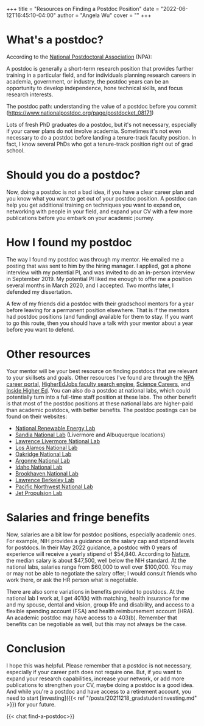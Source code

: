 +++
title = "Resources on Finding a Postdoc Position"
date = "2022-06-12T16:45:10-04:00"
author = "Angela Wu"
cover = ""
+++

# What's a postdoc? 
According to the [National Postdoctoral Association](http://www.nationalpostdoc.org/) (NPA):

A postdoc is generally a short-term research position that provides further training in a particular field, and for individuals planning research careers in academia, government, or industry, the postdoc years can be an opportunity to develop independence, hone technical skills, and focus research interests.

The postdoc path: understanding the value of a postdoc before you commit (https://www.nationalpostdoc.org/page/postdocket_08171)

Lots of fresh PhD graduates do a postdoc, but it's not necessary, especially if your career plans do not involve academia. Sometimes it's not even necessary to do a postdoc before landing a tenure-track faculty position. In fact, I know several PhDs who got a tenure-track position right out of grad school. 

# Should you do a postdoc?
Now, doing a postdoc is not a bad idea, if you have a clear career plan and you know what you want to get out of your postdoc position. A postdoc can help you get additional training on techniques you want to expand on, networking with people in your field, and expand your CV with a few more publications before you embark on your academic journey. 

# How I found my postdoc
The way I found my postdoc was through my mentor. He emailed me a posting that was sent to him by the hiring manager. I applied, got a phone interview with my potential PI, and was invited to do an in-person interview in September 2019. My potential PI liked me enough to offer me a position several months in March 2020, and I accepted. Two months later, I defended my dissertation. 

A few of my friends did a postdoc with their gradschool mentors for a year before leaving for a permanent position elsewhere. That is if the mentors had postdoc positions (and funding) available for them to stay. If you want to go this route, then you should have a talk with your mentor about a year before you want to defend.

# Other resources
Your mentor will be your best resource on finding postdocs that are relevant to your skillsets and goals. Other resources I've found are through the [NPA career portal](https://careers.nationalpostdoc.org/), [HigherEdJobs faculty search engine](https://www.higheredjobs.com/faculty/), [Science Careers](https://jobs.sciencecareers.org/jobs/postdoc/), and [Inside Higher Ed](https://careers.insidehighered.com/jobs/postdoc/). You can also do a postdoc at national labs, which could potentially turn into a full-time staff position at these labs. The other benefit is that most of the postdoc positions at these national labs are higher-paid than academic postdocs, with better benefits. The postdoc postings can be found on their websites: 

* [National Renewable Energy Lab](https://www.nrel.gov/careers/post-docs.html)
* [Sandia National Lab](https://www.sandia.gov/careers/career-possibilities/students-and-postdocs/internships-co-ops/postdoctoral-positions/) (Livermore and Albuquerque locations) 
* [Lawrence Livermore National Lab](https://www.llnl.gov/join-our-team/careers/postdocs)
* [Los Alamos National Lab](https://www.lanl.gov/careers/career-options/postdoctoral-research/index.php)
* [Oakridge National Lab](https://jobs.ornl.gov/go/Postdoctoral-Jobs/4537100/)
* [Argonne National Lab](https://www.anl.gov/hr/postdoctoral-applicants)
* [Idaho National Lab](https://inl.gov/inl-initiatives/education/postdoc-program/)
* [Brookhaven National Lab](https://www.bnl.gov/education/postdocs.php)
* [Lawrence Berkeley Lab](https://lbl.referrals.selectminds.com/landingpages/postdoctoral-fellow-opportunities-at-lbl-12)
* [Pacific Northwest National Lab](https://www.pnnl.gov/projects/linus-pauling-distinguished-postdoctoral-fellowship)
* [Jet Propulsion Lab](https://www.jpl.jobs/postdoctoral-study)

# Salaries and fringe benefits
Now, salaries are a bit low for postdoc positions, especially academic ones. For example, NIH provides a guidance on the salary cap and stipend levels for postdocs. In their May 2022 guidance, a postdoc with 0 years of experience will receive a yearly stipend of $54,840. According to [Nature](https://www.nature.com/articles/d41586-019-00587-y), the median salary is about $47,500, well below the NIH standard. At the national labs, salaries range from $60,000 to well over $100,000. You may or may not be able to negotiate the salary offer; I would consult friends who work there, or ask the HR person what is negotiable. 

There are also some variations in benefits provided to postdocs. At the national lab I work at, I get 401(k) with matching, health insurance for me and my spouse, dental and vision, group life and disability, and access to a flexible spending account (FSA) and health reimbursement account (HRA). An academic postdoc may have access to a 403(b). Remember that benefits can be negotiable as well, but this may not always be the case. 

# Conclusion
I hope this was helpful. Please remember that a postdoc is not necessary, especially if your career path does not require one. But, if you want to expand your research capabilities, increase your network, or add more publications to strengthen your CV, maybe doing a postdoc is a good idea. And while you're a postdoc and have access to a retirement account, you need to start  [investing]({{< ref "/posts/20211218_gradstudentinvesting.md" >}}) for your future. 

{{< chat find-a-postdoc>}}
